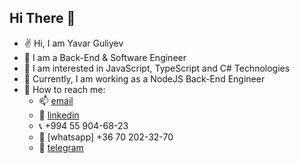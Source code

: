 ## Hi There :wave:

- :v: Hi, I am Yavar Guliyev
- :palm_tree: I am a Back-End & Software Engineer
- :eyes: I am interested in JavaScript, TypeScript and C# Technologies
- :office: Currently, I am working as a NodeJS Back-End Engineer
- :iphone: How to reach me: 
  - :mailbox: [email](guliyev.yavar@gmail.com)
  - :link: [linkedin](https://www.linkedin.com/in/yavarguliyev10/)
  - :telephone_receiver: +994 55 904-68-23
  - :iphone: [whatsapp] +36 70 202-32-70
  - :link: [telegram](@yavarguliyev)
